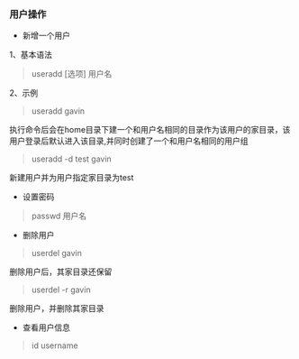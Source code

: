 ### 用户操作

* 新增一个用户

1、基本语法   
> useradd	[选项]	用户名

2、示例

> useradd gavin

执行命令后会在home目录下建一个和用户名相同的目录作为该用户的家目录，该用户登录后默认进入该目录,并同时创建了一个和用户名相同的用户组

> useradd -d test gavin

新建用户并为用户指定家目录为test

* 设置密码

> passwd 用户名

* 删除用户

> userdel gavin

删除用户后，其家目录还保留

> userdel -r gavin

删除用户，并删除其家目录

* 查看用户信息

> id username
